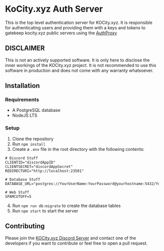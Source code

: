# KoCity.xyz Auth Server

This is the top level authentication server for KOCity.xyz. It is responsible for authenticating users and providing them with a keys and tokens to gatekeep kocity.xyz public servers using the [AuthProxy](https://github.com/kocxyz/AuthProxy)

## DISCLAIMER

This is not an actively supported software. It is only here to disclose the inner workings of the KOCity.xyz project. It is not recommended to use this software in production and does not come with any warranty whatsoever.

## Installation

### Requirements

- A PostgreSQL database
- NodeJS LTS

### Setup

1. Clone the repository
2. Run `npm install`
3. Create a `.env` file in the root directory with the following contents:
```env
# Discord Stuff
CLIENTID="discordAppID"
CLIENTSECRET="discordAppSecret"
REDIRECTURI="http://localhost:23501"

# Database Stuff
DATABASE_URL="postgres://YourUserName:YourPassword@yourhostname:5432/YourDatabaseName"

# Web Stuff
SPAMCUTOFF=5
```
4. Run `npm run db:migrate` to create the database tables
5. Run `npm start` to start the server


## Contributing

Please join the [KOCity.xyz Discord Server](https://kocity.xyz/discord) and contact one of the developers if you want to contribute or feel free to open a pull request.
